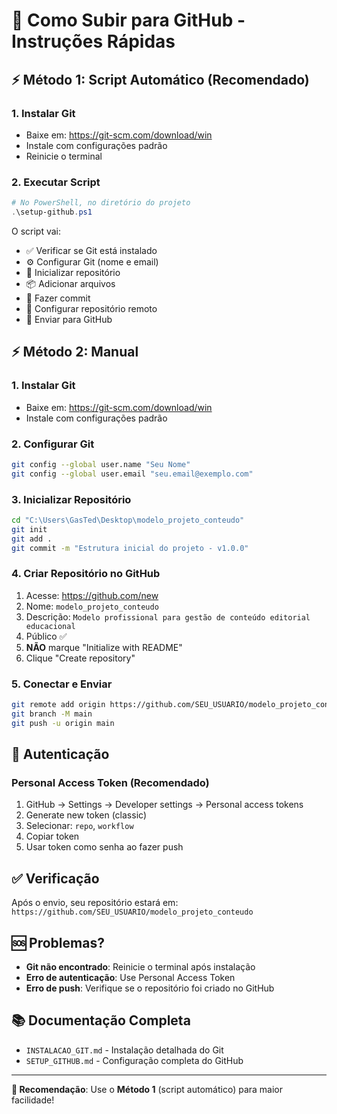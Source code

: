# 🚀 Como Subir para GitHub - Instruções Rápidas

## ⚡ Método 1: Script Automático (Recomendado)

### 1. Instalar Git
- Baixe em: https://git-scm.com/download/win
- Instale com configurações padrão
- Reinicie o terminal

### 2. Executar Script
```powershell
# No PowerShell, no diretório do projeto
.\setup-github.ps1
```

O script vai:
- ✅ Verificar se Git está instalado
- ⚙️ Configurar Git (nome e email)
- 📁 Inicializar repositório
- 📦 Adicionar arquivos
- 💾 Fazer commit
- 🔗 Configurar repositório remoto
- 🚀 Enviar para GitHub

## ⚡ Método 2: Manual

### 1. Instalar Git
- Baixe em: https://git-scm.com/download/win
- Instale com configurações padrão

### 2. Configurar Git
```bash
git config --global user.name "Seu Nome"
git config --global user.email "seu.email@exemplo.com"
```

### 3. Inicializar Repositório
```bash
cd "C:\Users\GasTed\Desktop\modelo_projeto_conteudo"
git init
git add .
git commit -m "Estrutura inicial do projeto - v1.0.0"
```

### 4. Criar Repositório no GitHub
1. Acesse: https://github.com/new
2. Nome: `modelo_projeto_conteudo`
3. Descrição: `Modelo profissional para gestão de conteúdo editorial educacional`
4. Público ✅
5. **NÃO** marque "Initialize with README"
6. Clique "Create repository"

### 5. Conectar e Enviar
```bash
git remote add origin https://github.com/SEU_USUARIO/modelo_projeto_conteudo.git
git branch -M main
git push -u origin main
```

## 🔐 Autenticação

### Personal Access Token (Recomendado)
1. GitHub → Settings → Developer settings → Personal access tokens
2. Generate new token (classic)
3. Selecionar: `repo`, `workflow`
4. Copiar token
5. Usar token como senha ao fazer push

## ✅ Verificação

Após o envio, seu repositório estará em:
`https://github.com/SEU_USUARIO/modelo_projeto_conteudo`

## 🆘 Problemas?

- **Git não encontrado**: Reinicie o terminal após instalação
- **Erro de autenticação**: Use Personal Access Token
- **Erro de push**: Verifique se o repositório foi criado no GitHub

## 📚 Documentação Completa

- `INSTALACAO_GIT.md` - Instalação detalhada do Git
- `SETUP_GITHUB.md` - Configuração completa do GitHub

---

**🎯 Recomendação**: Use o **Método 1** (script automático) para maior facilidade!
